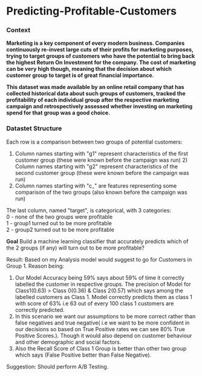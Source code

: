 # Predicting-Profitable-Customers

### Context <br>
**Marketing is a key component of every modern business. Companies continuously re-invest large cuts of their profits for marketing purposes, trying to target groups of customers who have the potential to bring back the highest Return On Investment for the company. The cost of marketing can be very high though, meaning that the decision about which customer group to target is of great financial importance.**

**This dataset was made available by an online retail company that has collected historical data about such groups of customers, tracked the profitability of each individual group after the respective marketing campaign and retrospectively assessed whether investing on marketing spend for that group was a good choice.**

### Datastet Structure
Each row is a comparison between two groups of potential customers:
1) Column names starting with "g1" represent characteristics of the first customer group (these were known before the campaign was run) 2) Column names starting with "g2" represent characteristics of the second customer group (these were known before the campaign was run)
3) Column names starting with "c_" are features representing some comparison of the two groups (also known before the campaign was run)

The last column, named "target", is categorical, with 3 categories:<br>
0 - none of the two groups were profitable <br>
1 - group1 turned out to be more profitable <br>
2 - group2 turned out to be more profitable <br>

**Goal** Build a machine learning classifier that accurately predicts which of the 2 groups (if any) will turn out to be more profitable?

Result:
Based on my Analysis model would suggest to go for Customers in Group 1. Reason being:

1. Our Model Accuracy being 59% says about 59% of time it correctly labelled the customer in respective groups.
The precision of Model for Class1(0.63) > Class 0(0.36) & Class 2(0.57) which says among the labelled customers as Class 1. Model correctly predicts them as class 1 with score of 63% i.e 63 out of every 100 class 1 customers are correctly predicted.
2. In this scenario we want our assumptions to be more correct rather than false negatives and true negative( i.e we want to be more confident in our decisions so based on True Positive rates we can see 80% True Positive Scores.). Though it would also depend on customer behaviour and other demographic and social factors.
3. Also the Recall Score of Class 1 Group is better than other two group which says (False Positive better than False Negative).

Suggestion: Should perform A/B Testing.
